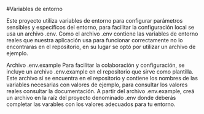 #Variables de entorno

Este proyecto utiliza variables de entorno para configurar parámetros sensibles y específicos del entorno, para facilitar la configuración local se usa un archivo .env. 
Como el archivo .env contiene las variables de entorno reales que nuestra aplicación usa para funcionar correctamente no lo encontraras en el repositorio, en su lugar se optó por utilizar un archivo de ejemplo. 

Archivo .env.example
Para facilitar la colaboración y configuración, se incluye un archivo .env.example en el repositorio que sirve como plantilla. Este archivo sí se encuentra en el repositorio y contiene los nombres de las variables necesarias con valores de ejemplo, para consultar los valores reales consultar la documentación.
A partir del archivo .env.example, creá un archivo en la raíz del proyecto denominado .env donde deberás completar las varables con los valores adecuados para tu entorno.